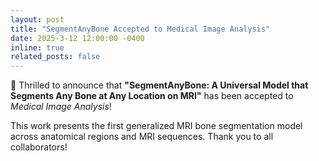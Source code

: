 ```yaml
---
layout: post
title: "SegmentAnyBone Accepted to Medical Image Analysis"
date: 2025-3-12 12:00:00 -0400
inline: true
related_posts: false
---
```


🦴 Thrilled to announce that **"SegmentAnyBone: A Universal Model that Segments Any Bone at Any Location on MRI"** has been accepted to _Medical Image Analysis_!

This work presents the first generalized MRI bone segmentation model across anatomical regions and MRI sequences. Thank you to all collaborators!
